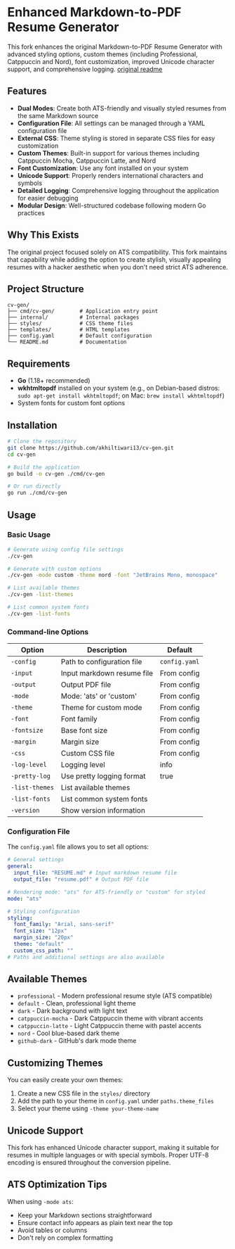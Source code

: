 # Enhanced Markdown-to-PDF Resume Generator

This fork enhances the original Markdown-to-PDF Resume Generator with advanced styling options, custom themes (including Professional, Catppuccin and Nord), font customization, improved Unicode character support, and comprehensive logging.
[original readme](./README_original.md)

## Features

- **Dual Modes**: Create both ATS-friendly and visually styled resumes from the same Markdown source
- **Configuration File**: All settings can be managed through a YAML configuration file
- **External CSS**: Theme styling is stored in separate CSS files for easy customization
- **Custom Themes**: Built-in support for various themes including Catppuccin Mocha, Catppuccin Latte, and Nord
- **Font Customization**: Use any font installed on your system
- **Unicode Support**: Properly renders international characters and symbols
- **Detailed Logging**: Comprehensive logging throughout the application for easier debugging
- **Modular Design**: Well-structured codebase following modern Go practices

## Why This Exists

The original project focused solely on ATS compatibility. This fork maintains that capability while adding the option to create stylish, visually appealing resumes with a hacker aesthetic when you don't need strict ATS adherence.

## Project Structure

```
cv-gen/
├── cmd/cv-gen/        # Application entry point
├── internal/          # Internal packages
├── styles/            # CSS theme files
├── templates/         # HTML templates
├── config.yaml        # Default configuration
└── README.md          # Documentation
```

## Requirements

- **Go** (1.18+ recommended)
- **wkhtmltopdf** installed on your system
  (e.g., on Debian-based distros: `sudo apt-get install wkhtmltopdf`; on Mac: `brew install wkhtmltopdf`)
- System fonts for custom font options

## Installation

```bash
# Clone the repository
git clone https://github.com/akhiltiwari13/cv-gen.git
cd cv-gen

# Build the application
go build -o cv-gen ./cmd/cv-gen

# Or run directly
go run ./cmd/cv-gen
```

## Usage

### Basic Usage

```bash
# Generate using config file settings
./cv-gen

# Generate with custom options
./cv-gen -mode custom -theme nord -font "JetBrains Mono, monospace"

# List available themes
./cv-gen -list-themes

# List common system fonts
./cv-gen -list-fonts
```


### Command-line Options

| Option         | Description                | Default       |
| -------------- | -------------------------- | ------------- |
| `-config`      | Path to configuration file | `config.yaml` |
| `-input`       | Input markdown resume file | From config   |
| `-output`      | Output PDF file            | From config   |
| `-mode`        | Mode: 'ats' or 'custom'    | From config   |
| `-theme`       | Theme for custom mode      | From config   |
| `-font`        | Font family                | From config   |
| `-fontsize`    | Base font size             | From config   |
| `-margin`      | Margin size                | From config   |
| `-css`         | Custom CSS file            | From config   |
| `-log-level`         | Logging level| info   |
| `-pretty-log`         | Use pretty logging format| true   |
| `-list-themes` | List available themes      |               |
| `-list-fonts`  | List common system fonts   |               |
| `-version`     | Show version information   |               |

### Configuration File

The `config.yaml` file allows you to set all options:

```yaml
# General settings
general:
  input_file: "RESUME.md" # Input markdown resume file
  output_file: "resume.pdf" # Output PDF file

# Rendering mode: "ats" for ATS-friendly or "custom" for styled
mode: "ats"

# Styling configuration
styling:
  font_family: "Arial, sans-serif"
  font_size: "12px"
  margin_size: "20px"
  theme: "default"
  custom_css_path: ""
# Paths and additional settings are also available
```

## Available Themes

- `professional` - Modern professional resume style (ATS compatible)
- `default` - Clean, professional light theme
- `dark` - Dark background with light text
- `catppuccin-mocha` - Dark Catppuccin theme with vibrant accents
- `catppuccin-latte` - Light Catppuccin theme with pastel accents
- `nord` - Cool blue-based dark theme
- `github-dark` - GitHub's dark mode theme

## Customizing Themes

You can easily create your own themes:

1. Create a new CSS file in the `styles/` directory
2. Add the path to your theme in `config.yaml` under `paths.theme_files`
3. Select your theme using `-theme your-theme-name`

## Unicode Support

This fork has enhanced Unicode character support, making it suitable for resumes in multiple languages or with special symbols. Proper UTF-8 encoding is ensured throughout the conversion pipeline.

## ATS Optimization Tips

When using `-mode ats`:

- Keep your Markdown sections straightforward
- Ensure contact info appears as plain text near the top
- Avoid tables or columns
- Don't rely on complex formatting

